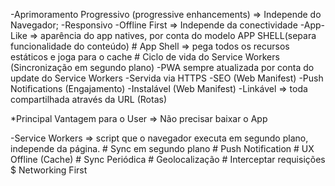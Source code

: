 -Aprimoramento Progressivo (progressive enhancements) => Independe do Navegador;
-Responsivo 
-Offline First => Independe da conectividade
-App-Like => aparência do app natives, por conta do modelo APP SHELL(separa funcionalidade do conteúdo)
     # App Shell => pega todos os recursos estáticos e joga para o cache
	 # Ciclo de vida do Service Workers (Sincronização em segundo plano) 
-PWA sempre atualizada por conta do update do Service Workers
-Servida via HTTPS
-SEO (Web Manifest)
-Push Notifications (Engajamento)
-Instalável (Web Manifest)
-Linkável => toda compartilhada através da URL (Rotas)
    


*Principal Vantagem para o User => Não precisar baixar o App

-Service Workers => script que o navegador executa em segundo plano, independe da página.
	# Sync em segundo plano
	# Push Notification 
	# UX Offline (Cache)
	# Sync Periódica
	# Geolocalização
	# Interceptar requisições
		$ Networking First
		 



